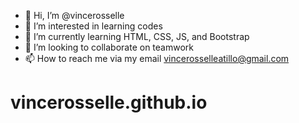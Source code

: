 - 👋 Hi, I’m @vincerosselle
- 👀 I’m interested in learning codes
- 🌱 I’m currently learning HTML, CSS, JS, and Bootstrap
- 💞️ I’m looking to collaborate on teamwork
- 📫 How to reach me via my email vincerosselleatillo@gmail.com

<!---
vincerosselle/vincerosselle is a ✨ special ✨ repository because its `README.md` (this file) appears on your GitHub profile.
You can click the Preview link to take a look at your changes.
--->

# vincerosselle.github.io
